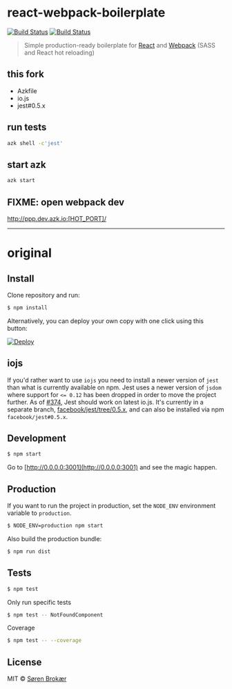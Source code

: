 # react-webpack-boilerplate
[![Build Status](http://img.shields.io/travis/saitodisse/react-webpack-boilerplate.svg?style=flat-square)](https://travis-ci.org/saitodisse/react-webpack-boilerplate) [![Build Status](http://img.shields.io/coveralls/saitodisse/react-webpack-boilerplate.svg?style=flat-square)](https://coveralls.io/r/saitodisse/react-webpack-boilerplate)

> Simple production-ready boilerplate for [React](http://facebook.github.io/react/) and [Webpack](http://webpack.github.io/) (SASS and React hot reloading)

## this fork

- Azkfile
- io.js
- jest#0.5.x

## run tests

```sh
azk shell -c'jest'
```

## start azk

```sh
azk start
```

## FIXME: open webpack dev

http://ppp.dev.azk.io:[HOT_PORT]/

------------

# original

## Install

Clone repository and run:

```sh
$ npm install
```

Alternatively, you can deploy your own copy with one click using this button:

[![Deploy](https://www.herokucdn.com/deploy/button.svg)](https://heroku.com/deploy?template=https://github.com/srn/react-webpack-boilerplate)

## iojs

If you'd rather want to use `iojs` you need to install a newer version of `jest` than what is currently
available on npm. Jest uses a newer version of `jsdom` where support for `<= 0.12` has been dropped in order to move
the project further. As of [#374](https://github.com/facebook/jest/pull/374), Jest should work on latest io.js.
It's currently in a separate branch, [facebook/jest/tree/0.5.x](https://github.com/facebook/jest/tree/0.5.x), and can also be installed via npm `facebook/jest#0.5.x`.

## Development

```sh
$ npm start
```

Go to [http://0.0.0.0:3001](http://0.0.0.0:3001) and see the magic happen.

## Production

If you want to run the project in production, set the `NODE_ENV` environment variable to `production`.

```sh
$ NODE_ENV=production npm start
```

Also build the production bundle:

```sh
$ npm run dist
```

## Tests

```sh
$ npm test
```

Only run specific tests

```sh
$ npm test -- NotFoundComponent
```

Coverage

```sh
$ npm test -- --coverage
```

## License

MIT © [Søren Brokær](http://srn.io)
